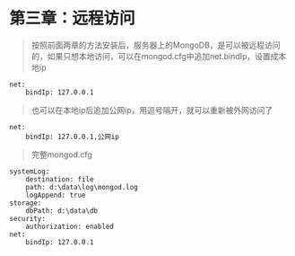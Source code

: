 # 第三章：远程访问

> 按照前面两章的方法安装后，服务器上的MongoDB，是可以被远程访问的，如果只想本地访问，可以在mongod.cfg中追加net.bindIp，设置成本地ip
```
net:
    bindIp: 127.0.0.1
```
>也可以在本地ip后追加公网ip，用逗号隔开，就可以重新被外网访问了
```
net:
    bindIp: 127.0.0.1,公网ip
```
>完整mongod.cfg
```
systemLog:
    destination: file
    path: d:\data\log\mongod.log
    logAppend: true
storage:
    dbPath: d:\data\db
security:
    authorization: enabled
net:
    bindIp: 127.0.0.1
```